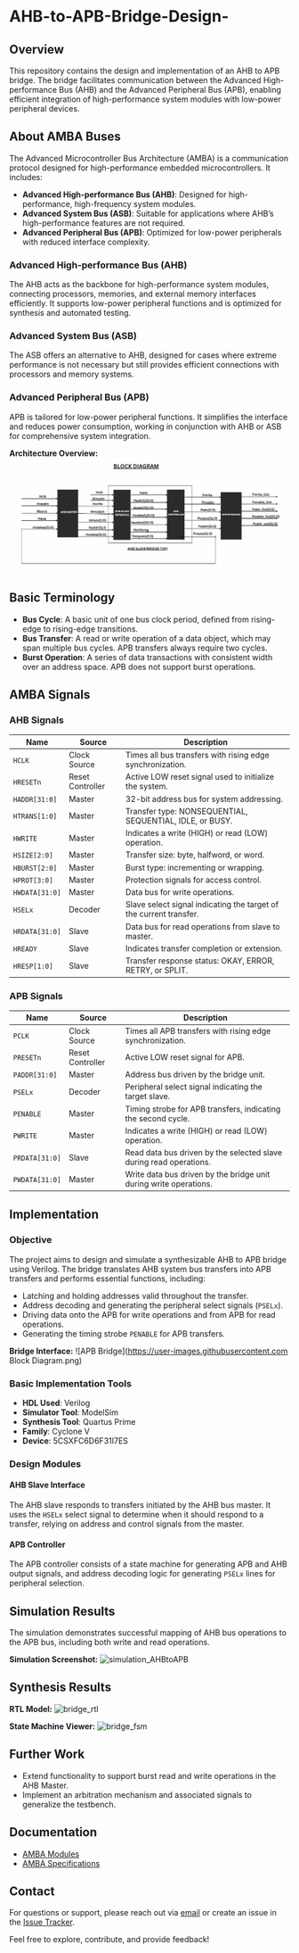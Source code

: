 # AHB-to-APB-Bridge-Design-

## Overview

This repository contains the design and implementation of an AHB to APB bridge. The bridge facilitates communication between the Advanced High-performance Bus (AHB) and the Advanced Peripheral Bus (APB), enabling efficient integration of high-performance system modules with low-power peripheral devices.

## About AMBA Buses

The Advanced Microcontroller Bus Architecture (AMBA) is a communication protocol designed for high-performance embedded microcontrollers. It includes:

- **Advanced High-performance Bus (AHB)**: Designed for high-performance, high-frequency system modules.
- **Advanced System Bus (ASB)**: Suitable for applications where AHB’s high-performance features are not required.
- **Advanced Peripheral Bus (APB)**: Optimized for low-power peripherals with reduced interface complexity.

### Advanced High-performance Bus (AHB)

The AHB acts as the backbone for high-performance system modules, connecting processors, memories, and external memory interfaces efficiently. It supports low-power peripheral functions and is optimized for synthesis and automated testing.

### Advanced System Bus (ASB)

The ASB offers an alternative to AHB, designed for cases where extreme performance is not necessary but still provides efficient connections with processors and memory systems.

### Advanced Peripheral Bus (APB)

APB is tailored for low-power peripheral functions. It simplifies the interface and reduces power consumption, working in conjunction with AHB or ASB for comprehensive system integration.

**Architecture Overview:**
![AMBA System](https://github.com/Anurag-2610/AHB-to-APB-Bridge-Design-/blob/main/Block%20Diagram.png)

## Basic Terminology

- **Bus Cycle**: A basic unit of one bus clock period, defined from rising-edge to rising-edge transitions.
- **Bus Transfer**: A read or write operation of a data object, which may span multiple bus cycles. APB transfers always require two cycles.
- **Burst Operation**: A series of data transactions with consistent width over an address space. APB does not support burst operations.

## AMBA Signals

### AHB Signals

| Name        | Source       | Description |
|-------------|--------------|-------------|
| `HCLK`      | Clock Source | Times all bus transfers with rising edge synchronization. |
| `HRESETn`   | Reset Controller | Active LOW reset signal used to initialize the system. |
| `HADDR[31:0]` | Master      | 32-bit address bus for system addressing. |
| `HTRANS[1:0]` | Master      | Transfer type: NONSEQUENTIAL, SEQUENTIAL, IDLE, or BUSY. |
| `HWRITE`    | Master       | Indicates a write (HIGH) or read (LOW) operation. |
| `HSIZE[2:0]` | Master      | Transfer size: byte, halfword, or word. |
| `HBURST[2:0]` | Master     | Burst type: incrementing or wrapping. |
| `HPROT[3:0]` | Master      | Protection signals for access control. |
| `HWDATA[31:0]` | Master    | Data bus for write operations. |
| `HSELx`     | Decoder      | Slave select signal indicating the target of the current transfer. |
| `HRDATA[31:0]` | Slave     | Data bus for read operations from slave to master. |
| `HREADY`    | Slave        | Indicates transfer completion or extension. |
| `HRESP[1:0]` | Slave       | Transfer response status: OKAY, ERROR, RETRY, or SPLIT. |

### APB Signals

| Name        | Source       | Description |
|-------------|--------------|-------------|
| `PCLK`      | Clock Source | Times all APB transfers with rising edge synchronization. |
| `PRESETn`   | Reset Controller | Active LOW reset signal for APB. |
| `PADDR[31:0]` | Master      | Address bus driven by the bridge unit. |
| `PSELx`     | Decoder      | Peripheral select signal indicating the target slave. |
| `PENABLE`   | Master       | Timing strobe for APB transfers, indicating the second cycle. |
| `PWRITE`    | Master       | Indicates a write (HIGH) or read (LOW) operation. |
| `PRDATA[31:0]` | Slave     | Read data bus driven by the selected slave during read operations. |
| `PWDATA[31:0]` | Master    | Write data bus driven by the bridge unit during write operations. |

## Implementation

### Objective

The project aims to design and simulate a synthesizable AHB to APB bridge using Verilog. The bridge translates AHB system bus transfers into APB transfers and performs essential functions, including:

- Latching and holding addresses valid throughout the transfer.
- Address decoding and generating the peripheral select signals (`PSELx`).
- Driving data onto the APB for write operations and from APB for read operations.
- Generating the timing strobe `PENABLE` for APB transfers.

**Bridge Interface:**
![APB Bridge](https://user-images.githubusercontent.com Block Diagram.png)

### Basic Implementation Tools

- **HDL Used**: Verilog
- **Simulator Tool**: ModelSim
- **Synthesis Tool**: Quartus Prime
- **Family**: Cyclone V
- **Device**: 5CSXFC6D6F31I7ES

### Design Modules

#### AHB Slave Interface

The AHB slave responds to transfers initiated by the AHB bus master. It uses the `HSELx` select signal to determine when it should respond to a transfer, relying on address and control signals from the master.

#### APB Controller

The APB controller consists of a state machine for generating APB and AHB output signals, and address decoding logic for generating `PSELx` lines for peripheral selection.

## Simulation Results

The simulation demonstrates successful mapping of AHB bus operations to the APB bus, including both write and read operations.

**Simulation Screenshot:**
![simulation_AHBtoAPB](https://user-images.githubusercontent.com/91010702/194483573-0e104260-c1b7-4810-88fe-c9aa4a32395f.png)

## Synthesis Results

**RTL Model:**
![bridge_rtl](https://user-images.githubusercontent.com/91010702/194485990-f8ff7727-387e-42ef-8fa7-d39034216ffc.png)

**State Machine Viewer:**
![bridge_fsm](https://user-images.githubusercontent.com/91010702/194485981-4a8f44e9-390b-4100-84b3-abe9c4930377.png)

## Further Work

- Extend functionality to support burst read and write operations in the AHB Master.
- Implement an arbitration mechanism and associated signals to generalize the testbench.

## Documentation

- [AMBA Modules](https://github.com/prajwalgekkouga/AHB-to-APB-Bridge/files/9731505/AMBA.Modules.pdf)
- [AMBA Specifications](https://github.com/prajwalgekkouga/AHB-to-APB-Bridge/files/9731507/AMBA.Specifications.pdf)

## Contact

For questions or support, please reach out via [email](mailto:your.email@example.com) or create an issue in the [Issue Tracker](https://github.com/yourusername/ahb-to-apb-bridge/issues).

Feel free to explore, contribute, and provide feedback!

